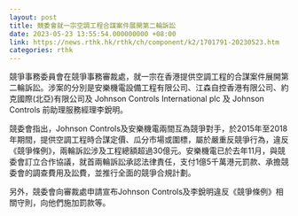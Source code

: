 ```yaml
---
layout: post
title: 競委會就一宗空調工程合謀案件展開第二輪訴訟
date: 2023-05-23 13:55:54.000000000 +08:00
link: https://news.rthk.hk/rthk/ch/component/k2/1701791-20230523.htm
categories: rthk
---
```


競爭事務委員會在競爭事務審裁處，就一宗在香港提供空調工程的合謀案件展開第二輪訴訟。涉案的分別是安樂機電設備工程有限公司、江森自控香港有限公司、約克國際(北亞)有限公司及 Johnson Controls International plc 及 Johnson Controls 前助理服務經理李銳明。

競委會指出，Johnson Controls及安樂機電兩間互為競爭對手，於2015年至2018年期間，提供空調工程時合謀定價、瓜分市場或圍標，屬於嚴重反競爭行為，違反《競爭條例》，兩輪訴訟涉及工程總額超過30億元。安樂機電已於去年11月，與競委會訂立合作協議，就首兩輪訴訟承認法律責任，支付1億5千萬港元罰款、承擔競委會的調查費用及訟費，並推行全面的競爭合規計劃。

另外，競委會向審裁處申請宣布Johnson Controls及李銳明違反《競爭條例》相關守則，向他們施加罰款等。
